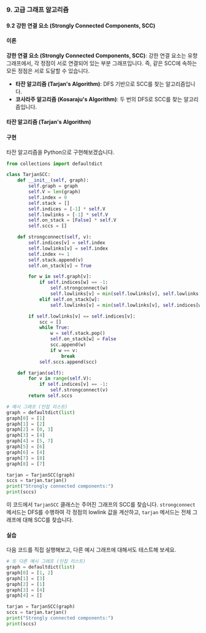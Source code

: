 ### 9. 고급 그래프 알고리즘 

#### 9.2 강한 연결 요소 (Strongly Connected Components, SCC)

#### 이론
**강한 연결 요소 (Strongly Connected Components, SCC)**: 강한 연결 요소는 유향 그래프에서, 각 정점이 서로 연결되어 있는 부분 그래프입니다. 즉, 같은 SCC에 속하는 모든 정점은 서로 도달할 수 있습니다.
- **타잔 알고리즘 (Tarjan's Algorithm)**: DFS 기반으로 SCC를 찾는 알고리즘입니다.
- **코사라주 알고리즘 (Kosaraju's Algorithm)**: 두 번의 DFS로 SCC를 찾는 알고리즘입니다.

#### 타잔 알고리즘 (Tarjan's Algorithm)

#### 구현
타잔 알고리즘을 Python으로 구현해보겠습니다.

```python
from collections import defaultdict

class TarjanSCC:
    def __init__(self, graph):
        self.graph = graph
        self.V = len(graph)
        self.index = 0
        self.stack = []
        self.indices = [-1] * self.V
        self.lowlinks = [-1] * self.V
        self.on_stack = [False] * self.V
        self.sccs = []

    def strongconnect(self, v):
        self.indices[v] = self.index
        self.lowlinks[v] = self.index
        self.index += 1
        self.stack.append(v)
        self.on_stack[v] = True

        for w in self.graph[v]:
            if self.indices[w] == -1:
                self.strongconnect(w)
                self.lowlinks[v] = min(self.lowlinks[v], self.lowlinks[w])
            elif self.on_stack[w]:
                self.lowlinks[v] = min(self.lowlinks[v], self.indices[w])

        if self.lowlinks[v] == self.indices[v]:
            scc = []
            while True:
                w = self.stack.pop()
                self.on_stack[w] = False
                scc.append(w)
                if w == v:
                    break
            self.sccs.append(scc)

    def tarjan(self):
        for v in range(self.V):
            if self.indices[v] == -1:
                self.strongconnect(v)
        return self.sccs

# 예시 그래프 (인접 리스트)
graph = defaultdict(list)
graph[0] = [1]
graph[1] = [2]
graph[2] = [0, 3]
graph[3] = [4]
graph[4] = [5, 7]
graph[5] = [6]
graph[6] = [4]
graph[7] = [8]
graph[8] = [7]

tarjan = TarjanSCC(graph)
sccs = tarjan.tarjan()
print("Strongly connected components:")
print(sccs)
```

이 코드에서 `TarjanSCC` 클래스는 주어진 그래프의 SCC를 찾습니다. `strongconnect` 메서드는 DFS를 수행하여 각 정점의 lowlink 값을 계산하고, `tarjan` 메서드는 전체 그래프에 대해 SCC를 찾습니다.

#### 실습
다음 코드를 직접 실행해보고, 다른 예시 그래프에 대해서도 테스트해 보세요.

```python
# 또 다른 예시 그래프 (인접 리스트)
graph = defaultdict(list)
graph[0] = [1, 2]
graph[1] = [3]
graph[2] = [1]
graph[3] = [4]
graph[4] = []

tarjan = TarjanSCC(graph)
sccs = tarjan.tarjan()
print("Strongly connected components:")
print(sccs)
```
